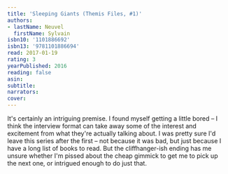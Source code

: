 ```yaml
---
title: 'Sleeping Giants (Themis Files, #1)'
authors:
- lastName: Neuvel
  firstName: Sylvain
isbn10: '1101886692'
isbn13: '9781101886694'
read: 2017-01-19
rating: 3
yearPublished: 2016
reading: false
asin:
subtitle:
narrators:
cover:
---
```

It's certainly an intriguing premise. I found myself getting a little bored – I think the interview format can take away some of the interest and excitement from what they're actually talking about. I was pretty sure I'd leave this series after the first – not because it was bad, but just because I have a long list of books to read. But the cliffhanger-ish ending has me unsure whether I'm pissed about the cheap gimmick to get me to pick up the next one, or intrigued enough to do just that.